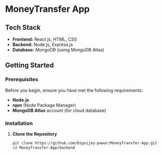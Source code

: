 # MoneyTransfer App


## Tech Stack
- **Frontend:** React.js, HTML, CSS
- **Backend:** Node.js, Express.js
- **Database:** MongoDB (using MongoDB Atlas)

## Getting Started

### Prerequisites
Before you begin, ensure you have met the following requirements:
- **Node.js** 
- **npm** (Node Package Manager)
- **MongoDB Atlas** account (for cloud database)

### Installation
1. **Clone the Repository**
   ```bash
   git clone https://github.com/Digvijay-pawar/MoneyTransfer-App.git
   cd MoneyTransfer-App/backend

